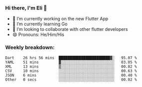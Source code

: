 ### Hi there, I'm Eli 👋
- 🔭 I’m currently working on the new Flutter App
- 🌱 I’m currently learning Go
- 🦄 I’m looking to collaborate with other flutter developers
- 😄 Pronouns: He/Him/His

### Weekly breakdown:
<!--START_SECTION:waka-->

```text
Dart    26 hrs 56 mins  ███████████████████████▓░   95.07 %
YAML    51 mins         ▓░░░░░░░░░░░░░░░░░░░░░░░░   03.05 %
XML     13 mins         ▒░░░░░░░░░░░░░░░░░░░░░░░░   00.82 %
CSV     10 mins         ░░░░░░░░░░░░░░░░░░░░░░░░░   00.63 %
JSON    6 mins          ░░░░░░░░░░░░░░░░░░░░░░░░░   00.40 %
Other   0 secs          ░░░░░░░░░░░░░░░░░░░░░░░░░   00.02 %
```

<!--END_SECTION:waka-->
